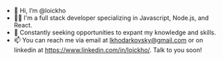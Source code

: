 - 👋 Hi, I’m @loickho
- 👨‍💻 I'm a full stack developer specializing in Javascript, Node.js, and React.
- 🌱 Constantly seeking opportunities to expant my knowledge and skills. 
- 📫 You can reach me via email at lkhodarkovsky@gmail.com or on linkedin at https://www.linkedin.com/in/loickho/. Talk to you soon!

<!---
loickho/loickho is a ✨ special ✨ repository because its `README.md` (this file) appears on your GitHub profile.
You can click the Preview link to take a look at your changes.
--->
